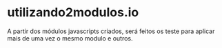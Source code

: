 # utilizando2modulos.io
A partir dos módulos javascripts criados, será feitos os teste para aplicar mais de uma vez o mesmo modulo e outros.
